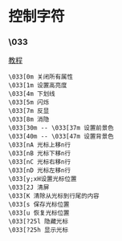 # 控制字符

### \033

[教程](https://blog.csdn.net/weixin_43988842/article/details/106169040)

```
\033[0m 关闭所有属性
\033[1m 设置高亮度
\033[4m 下划线
\033[5m 闪烁
\033[7m 反显
\033[8m 消隐
\033[30m -- \033[37m 设置前景色
\033[40m -- \033[47m 设置背景色
\033[nA 光标上移n行
\033[nB 光标下移n行
\033[nC 光标右移n行
\033[nD 光标左移n行
\033[y;xH设置光标位置
\033[2J 清屏
\033[K 清除从光标到行尾的内容
\033[s 保存光标位置
\033[u 恢复光标位置
\033[?25l 隐藏光标
\033[?25h 显示光标
```